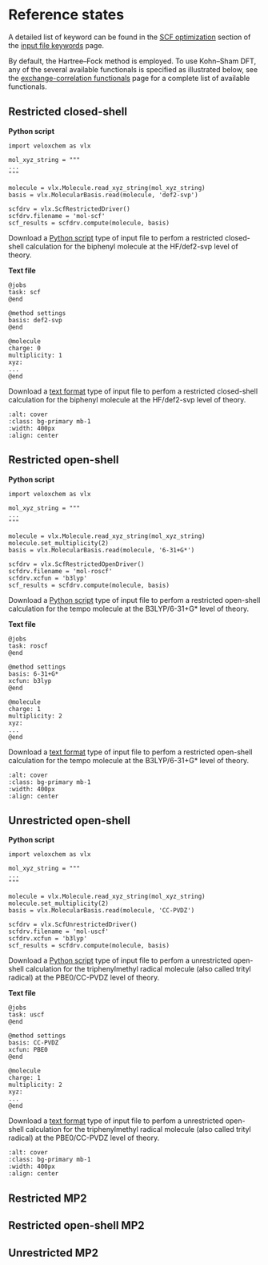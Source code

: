 # Reference states

A detailed list of keyword can be found in the [SCF optimization](./keywords.ipynb#scf-optimization) section of the [input file keywords](./keywords.ipynb) page.

By default, the Hartree–Fock method is employed. To use Kohn–Sham DFT, any of the several available functionals is specified as illustrated below, see the [exchange-correlation functionals](./functionals.ipynb) page for a complete list of available functionals.

## Restricted closed-shell

**Python script**
```
import veloxchem as vlx

mol_xyz_string = """
... 
"""

molecule = vlx.Molecule.read_xyz_string(mol_xyz_string)
basis = vlx.MolecularBasis.read(molecule, 'def2-svp')

scfdrv = vlx.ScfRestrictedDriver()
scfdrv.filename = 'mol-scf'
scf_results = scfdrv.compute(molecule, basis)
```
Download a [Python script](../input_files/biphenyl-scf.py) type of input file to perfom a restricted closed-shell calculation for the biphenyl molecule at the HF/def2-svp level of theory.

**Text file**
```
@jobs
task: scf
@end

@method settings
basis: def2-svp
@end

@molecule
charge: 0
multiplicity: 1
xyz:
...
@end
```
Download a [text format](../input_files/biphenyl-scf.inp) type of input file to perfom a restricted closed-shell calculation for the biphenyl molecule at the HF/def2-svp level of theory.

```{image} ../images/biphenyl.png
:alt: cover
:class: bg-primary mb-1
:width: 400px
:align: center
```

## Restricted open-shell
**Python script**
```
import veloxchem as vlx

mol_xyz_string = """
...
"""

molecule = vlx.Molecule.read_xyz_string(mol_xyz_string)
molecule.set_multiplicity(2)
basis = vlx.MolecularBasis.read(molecule, '6-31+G*')

scfdrv = vlx.ScfRestrictedOpenDriver()
scfdrv.filename = 'mol-roscf'
scfdrv.xcfun = 'b3lyp'
scf_results = scfdrv.compute(molecule, basis)
```

Download a [Python script](../input_files/tempo-roscf.py) type of input file to perfom a restricted open-shell calculation for the tempo molecule at the B3LYP/6-31+G* level of theory.

**Text file**
```
@jobs
task: roscf
@end

@method settings
basis: 6-31+G*
xcfun: b3lyp
@end

@molecule
charge: 1
multiplicity: 2
xyz:
...
@end
```
Download a [text format](../input_files/tempo-roscf.inp) type of input file to perfom a restricted open-shell calculation for the tempo molecule at the B3LYP/6-31+G* level of theory.

```{image} ../images/tempo.png
:alt: cover
:class: bg-primary mb-1
:width: 400px
:align: center
```

## Unrestricted open-shell
**Python script**
```
import veloxchem as vlx

mol_xyz_string = """
...
"""

molecule = vlx.Molecule.read_xyz_string(mol_xyz_string)
molecule.set_multiplicity(2)
basis = vlx.MolecularBasis.read(molecule, 'CC-PVDZ')

scfdrv = vlx.ScfUnrestrictedDriver()
scfdrv.filename = 'mol-uscf'
scfdrv.xcfun = 'b3lyp'
scf_results = scfdrv.compute(molecule, basis)
```
Download a [Python script](../input_files/tritylradical-uscf.py) type of input file to perfom a unrestricted open-shell calculation for the triphenylmethyl radical molecule (also called trityl radical) at the PBE0/CC-PVDZ level of theory.

**Text file**
```
@jobs
task: uscf
@end

@method settings
basis: CC-PVDZ
xcfun: PBE0
@end

@molecule
charge: 1
multiplicity: 2
xyz:
...
@end
```
Download a [text format](../input_files/tritylradical-uscf.inp) type of input file to perfom a unrestricted open-shell calculation for the triphenylmethyl radical molecule (also called trityl radical) at the PBE0/CC-PVDZ level of theory.

```{image} ../images/trityl.png
:alt: cover
:class: bg-primary mb-1
:width: 400px
:align: center
```

## Restricted MP2

## Restricted open-shell MP2

## Unrestricted MP2